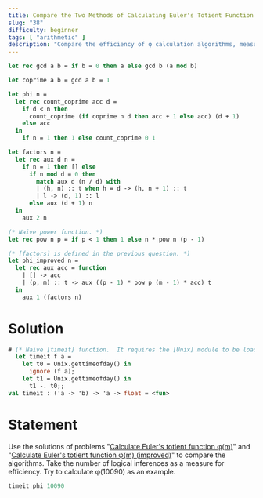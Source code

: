 ```yaml
---
title: Compare the Two Methods of Calculating Euler's Totient Function
slug: "38"
difficulty: beginner
tags: [ "arithmetic" ]
description: "Compare the efficiency of φ calculation algorithms, measuring performance by the number of logical inferences."
---
```



```ocaml
let rec gcd a b = if b = 0 then a else gcd b (a mod b)

let coprime a b = gcd a b = 1

let phi n =
  let rec count_coprime acc d =
    if d < n then
      count_coprime (if coprime n d then acc + 1 else acc) (d + 1)
    else acc
  in
    if n = 1 then 1 else count_coprime 0 1

let factors n =
  let rec aux d n =
    if n = 1 then [] else
      if n mod d = 0 then
        match aux d (n / d) with
        | (h, n) :: t when h = d -> (h, n + 1) :: t
        | l -> (d, 1) :: l
      else aux (d + 1) n
  in
    aux 2 n

(* Naive power function. *)
let rec pow n p = if p < 1 then 1 else n * pow n (p - 1)

(* [factors] is defined in the previous question. *)
let phi_improved n =
  let rec aux acc = function
    | [] -> acc
    | (p, m) :: t -> aux ((p - 1) * pow p (m - 1) * acc) t
  in
    aux 1 (factors n)
```

# Solution

```ocaml
# (* Naive [timeit] function.  It requires the [Unix] module to be loaded. *)
  let timeit f a =
    let t0 = Unix.gettimeofday() in
      ignore (f a);
    let t1 = Unix.gettimeofday() in
      t1 -. t0;;
val timeit : ('a -> 'b) -> 'a -> float = <fun>
```

# Statement

Use the solutions of problems 
"[Calculate Euler&#39;s totient function φ(m)](#34)" and
"[Calculate Euler&#39;s totient function φ(m) (improved)](#37)"
to compare the algorithms. Take the number of logical inferences as a measure for efficiency. Try to calculate φ(10090) as an example.

```ocaml
timeit phi 10090
```
